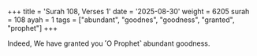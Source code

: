 +++
title = 'Surah 108, Verses 1'
date = '2025-08-30'
weight = 6205
surah = 108
ayah = 1
tags = ["abundant", "goodnes", "goodness", "granted", "prophet"]
+++

Indeed, We have granted you ˹O Prophet˺ abundant goodness.
